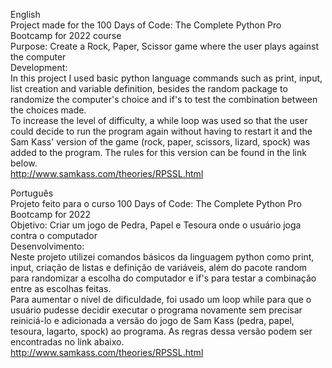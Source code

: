 English  
Project made for the 100 Days of Code: The Complete Python Pro Bootcamp for 2022 course  
Purpose: Create a Rock, Paper, Scissor game where the user plays against the computer   
Development:  
In this project I used basic python language commands such as print, input, list creation and variable definition, besides the random package to randomize the computer's choice and if's to test the combination between the choices made.  
To increase the level of difficulty, a while loop was used so that the user could decide to run the program again without having to restart it and the Sam Kass' version of the game (rock, paper, scissors, lizard, spock) was added to the program. The rules for this version can be found in the link below.  
http://www.samkass.com/theories/RPSSL.html  
  
Português  
Projeto feito para o curso 100 Days of Code: The Complete Python Pro Bootcamp for 2022  
Objetivo: Criar um jogo de Pedra, Papel e Tesoura onde o usuário joga contra o computador  
Desenvolvimento:  
Neste projeto utilizei comandos básicos da linguagem python como print, input, criação de listas e definição de variáveis, ​​além do pacote random para randomizar a escolha do computador e if's para testar a combinação entre as escolhas feitas.  
Para aumentar o nível de dificuldade, foi usado um loop while para que o usuário pudesse decidir executar o programa novamente sem precisar reiniciá-lo e adicionada a versão do jogo de Sam Kass (pedra, papel, tesoura, lagarto, spock) ao programa. As regras dessa versão podem ser encontradas no link abaixo.  
http://www.samkass.com/theories/RPSSL.html